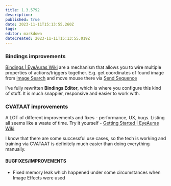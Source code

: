 ```yaml
---
title: 1.3.5792
description: 
published: true
date: 2023-11-11T15:13:55.260Z
tags: 
editor: markdown
dateCreated: 2023-11-11T15:13:55.019Z
---		
```

		
### Bindings improvements
[Bindings | EyeAuras Wiki](https://wiki.eyeauras.net/en/bindings) are a mechanism that allows you to wire multiple properties of actions/triggers together. E.g. get coordinates of found image from [Image Search](https://wiki.eyeauras.net/en/triggers/images/image-search) and move mouse there via [Send Sequence](https://wiki.eyeauras.net/en/actions/sendinput/send-sequence)

I've fully rewritten **Bindings Editor**, which is where you configure this kind of stuff. It is much snappier, responsive and easier to work with.  

### CVATAAT improvements
A LOT of different improvements and fixes - performance, UX, bugs. Listing all seems like a waste of time. Try it yourself - [Getting Started | EyeAuras Wiki](https://wiki.eyeauras.net/en/CVATAAT/getting-started)  

I know that there are some successful use cases, so the tech is working and training via CVATAAT is definitely much easier than doing everything manually.  

#### **BUGFIXES/IMPROVEMENTS**
- Fixed memory leak which happened under some circumstances when Image Effects were used  
